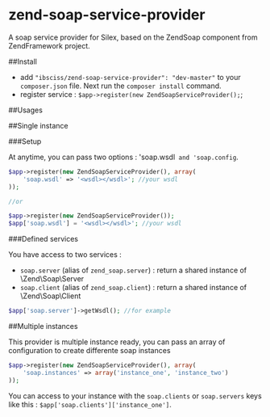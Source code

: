 zend-soap-service-provider
==========================

A soap service provider for Silex, based on the ZendSoap component from ZendFramework project.

##Install

* add `"ibsciss/zend-soap-service-provider": "dev-master"` to your `composer.json` file. Next run the `composer install` command.
* register service : `$app->register(new ZendSoapServiceProvider();`;

##Usages

##Single instance

###Setup

At anytime, you can pass two options : 'soap.wsdl` and 'soap.config`.

```php
$app->register(new ZendSoapServiceProvider(), array(
    'soap.wsdl' => '<wsdl></wsdl>'; //your wsdl
));

//or 

$app->register(new ZendSoapServiceProvider());
$app['soap.wsdl'] = '<wsdl></wsdl>'; //your wsdl

```

###Defined services

You have access to two services :

* `soap.server` (alias of `zend_soap.server`) : return a shared instance of \Zend\Soap\Server
* `soap.client` (alias of `zend_soap.client`) : return a shared instance of \Zend\Soap\Client

```php
$app['soap.server']->getWsdl(); //for example
```

##Multiple instances

This provider is multiple instance ready, you can pass an array of configuration to create differente soap instances

```php
$app->register(new ZendSoapServiceProvider(), array(
    'soap.instances' => array('instance_one', 'instance_two')
));
```

You can access to your instance with the `soap.clients` or `soap.servers` keys like this : `$app['soap.clients']['instance_one']`.